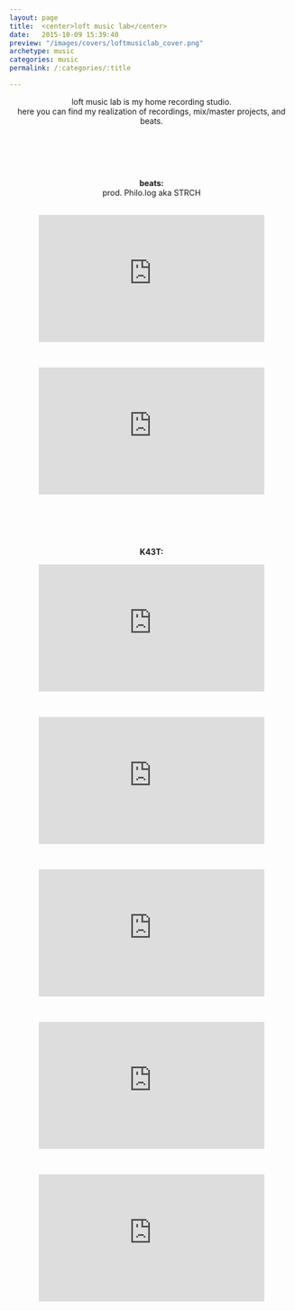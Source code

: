 ```yaml
---
layout: page
title:  <center>loft music lab</center>
date:   2015-10-09 15:39:40
preview: "/images/covers/loftmusiclab_cover.png"
archetype: music
categories: music
permalink: /:categories/:title

---
```


<center>
loft music lab is my home recording studio.
<br/>
here you can find my realization of recordings, mix/master projects, and beats.

<p>&nbsp;</p>
<br/>
<br/>

<b>beats:</b>
<br/>
prod. Philo.log aka STRCH
<br/>
<br/>

<iframe width="400" height="225" src="https://www.youtube.com/embed/WsWXLmIo6KI" title="EVANS (prod. STRCH)" frameborder="0" allow="accelerometer; autoplay; clipboard-write; encrypted-media; gyroscope; picture-in-picture" allowfullscreen></iframe>
<p>&nbsp;</p>
<iframe width="400" height="225" src="https://www.youtube.com/embed/z8aWRQ-Ay78" title="BAKER (prod. STRCH)" frameborder="0" allow="accelerometer; autoplay; clipboard-write; encrypted-media; gyroscope; picture-in-picture" allowfullscreen></iframe>
<p>&nbsp;</p>
<br/>
<br/>
<p><b>K43T:</b></p>

<iframe width="400" height="225" src="https://www.youtube.com/embed/oQ0-OOcSF5M" title="KRET - ZADYMIONY GARAŻ (prod. RUSS TYLER) (video by. Ptaki Studio)" frameborder="0" allow="accelerometer; autoplay; clipboard-write; encrypted-media; gyroscope; picture-in-picture" allowfullscreen></iframe>
<p>&nbsp;</p>
<iframe width="400" height="225" src="https://www.youtube.com/embed/dCf-5Zlaf4w" title="EMKA X KRET - DOŚĆ TEGO (VIDEO)" frameborder="0" allow="accelerometer; autoplay; clipboard-write; encrypted-media; gyroscope; picture-in-picture" allowfullscreen></iframe>
<p>&nbsp;</p>
<iframe width="400" height="225" src="https://www.youtube.com/embed/WrDtym_l2Jc" title="Kretek - Amigo Weed Freestyle (VIDEO)" frameborder="0" allow="accelerometer; autoplay; clipboard-write; encrypted-media; gyroscope; picture-in-picture" allowfullscreen></iframe>
<p>&nbsp;</p>
<iframe width="400" height="225" src="https://www.youtube.com/embed/h15gxZ1a18w" title="DONCORALESCO X KRET --- _FREESTYLE_" frameborder="0" allow="accelerometer; autoplay; clipboard-write; encrypted-media; gyroscope; picture-in-picture" allowfullscreen></iframe>
<p>&nbsp;</p>
<iframe width="400" height="225" src="https://www.youtube.com/embed/XyJcO_E9Xmo" title="Kretek - nie ma miłości (VIDEO by PPJ)" frameborder="0" allow="accelerometer; autoplay; clipboard-write; encrypted-media; gyroscope; picture-in-picture" allowfullscreen></iframe>
</center>


